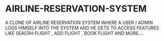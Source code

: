 # AIRLINE-RESERVATION-SYSTEM
A CLONE OF AIRLINE RESERVATION SYSTEM WHERE A USER / ADMIN LOGS HIMSELF INTO THE SYSTEM AND HE GETS TO ACCESS FEATURES LIKE SEACRH FLIGHT , ADD FLIGHT , BOOK FLIGHT AND MORE....
